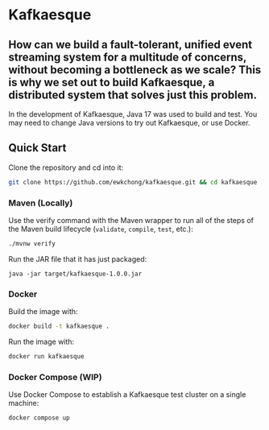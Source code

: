 # Kafkaesque
How can we build a fault-tolerant, unified event streaming system for a multitude of concerns, without becoming a bottleneck as we scale? This is why we set out to build Kafkaesque, a distributed system that solves just this problem.
---
In the development of Kafkaesque, Java 17 was used to build and test. You may need to change Java versions to try out Kafkaesque, or use Docker.
## Quick Start
Clone the repository and cd into it:
```bash
git clone https://github.com/ewkchong/kafkaesque.git && cd kafkaesque
```
### Maven (Locally)
Use the verify command with the Maven wrapper to run all of the steps of the Maven build lifecycle (`validate`, `compile`, `test`, etc.):
```bash
./mvnw verify
```

Run the JAR file that it has just packaged:
```
java -jar target/kafkaesque-1.0.0.jar
```
### Docker
Build the image with:
```bash
docker build -t kafkaesque .
```

Run the image with:
```bash
docker run kafkaesque
```

### Docker Compose (WIP)
Use Docker Compose to establish a Kafkaesque test cluster on a single machine:
```bash
docker compose up
```

